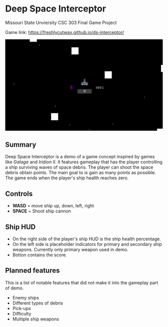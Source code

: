 # Deep Space Interceptor
Missouri State Unviersity CSC 303 Final Game Project

Game link: https://freshlycutwax.github.io/ds-interceptor/

![alt-text](https://github.com/FreshlyCutWax/ds-interceptor/blob/master/docs/screenshots/Screenshot%20(2).png "Gameplay Screenshot")

## Summary
Deep Space Interceptor is a demo of a game concept inspired by games like *Galaga* and *Iridion II*. It features gameplay that has the player controlling a ship surviving waves of space debris. The player can shoot the space debris obtain points. The main goal to is gain as many points as possible. The game ends when the player's ship health reaches zero. 

## Controls
+ **WASD** = move ship up, down, left, right
+ **SPACE** = Shoot ship cannon

## Ship HUD
+ On the right side of the player's ship HUD is the ship health percentage.
+ On the left side is placeholder indicators for primary and secondary ship weapons. Currently only primary weapon used in demo.
+ Botton contains the score.

## Planned features
This is a list of notable features that did not make it into the gameplay part of demo.
+ Enemy ships
+ Different types of debris
+ Pick-ups
+ Difficulty
+ Multiple ship weapons
